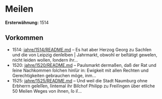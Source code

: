 # Meilen

**Ersterwähnung:** 1514

## Vorkommen
- 1514: [jahre/1514/README.md](../jahre/1514/README.md) – Es hat aber
Herzog Georg zu Sachſen und die von Leipzig denſelben |
Jahrmarkt, obwohl er beſtätigt geweſen, nicht leiden wollen,
ſondern ihr...
- 1520: [jahre/1520/README.md](../jahre/1520/README.md) – Paulsmarkt dermaßen,
daß der Rat und ſeine Nachkommen ſolchen hinſür in:
Ewigkeit mit allen Rechten und Gerechtigkeiten gebrauchen
möge, inm...
- 1525: [jahre/1525/README.md](../jahre/1525/README.md) – Und weil die Stadt Naumburg ohne Erbherrn
geſeſſen, ſintemal ihr Biſchof Philipp zu Freiſingen über
etliche 50 Meilen Weges von ihnen, ſo iſ...

